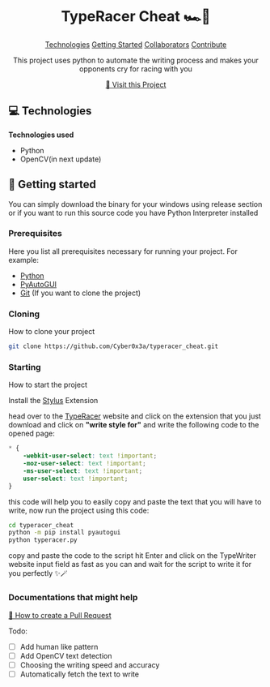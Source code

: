 

<h1 align="center" style="font-weight: bold;">TypeRacer Cheat 🏎️💨</h1>

<p align="center">
<a href="#tech">Technologies</a>
<a href="#started">Getting Started</a>
<a href="#colab">Collaborators</a>
<a href="#contribute">Contribute</a> 
</p>


<p align="center">This project uses python to automate the writing process and makes your opponents cry for racing with you</p>


<p align="center">
<a href="https://github.com/ShaanCoding">📱 Visit this Project</a>
</p>

<h2 id="technologies">💻 Technologies</h2>

__Technologies used__
- Python
- OpenCV(in next update)


<h2 id="started">🚀 Getting started</h2>

You can simply download the binary for your windows using release section or if you want to run this source code you have Python Interpreter installed 

<h3>Prerequisites</h3>

Here you list all prerequisites necessary for running your project. For example:

- [Python](https://python.org/)
- [PyAutoGUI](https://pyautogui.readthedocs.io/en/latest/install.html) 
- [Git](https://git-scm.com/downloads) (If you want to clone the project)



<h3>Cloning</h3>

How to clone your project

```bash
git clone https://github.com/Cyber0x3a/typeracer_cheat.git
```

<h3>Starting</h3>

How to start the project

Install the [Stylus](https://chromewebstore.google.com/detail/stylus/clngdbkpkpeebahjckkjfobafhncgmne) Extension

head over to the [TypeRacer](https://play.typeracer.com/) website and click on the extension that you just download and click on __"write style for"__  and write the following code to the opened page:
```css
* {
    -webkit-user-select: text !important;
    -moz-user-select: text !important;
    -ms-user-select: text !important;
    user-select: text !important;
}

```
this code will help you to easily copy and paste the text that you will have to write, now run the project using this code:

```bash
cd typeracer_cheat
python -m pip install pyautogui
python typeracer.py
```
copy and paste the code to the script hit Enter and click on the TypeWriter website input field as fast as you can and wait for the script to write it for you perfectly ✨🪄 

<h3>Documentations that might help</h3>

[📝 How to create a Pull Request](https://www.atlassian.com/br/git/tutorials/making-a-pull-request)

Todo:
- [ ] Add human like pattern
- [ ] Add OpenCV text detection
- [ ] Choosing the writing speed and accuracy
- [ ] Automatically fetch the text to write
